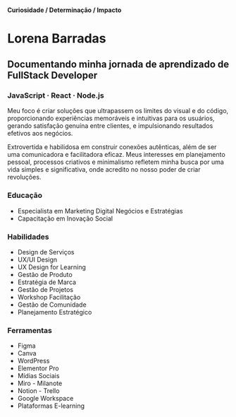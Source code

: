 #### Curiosidade / Determinação / Impacto

# Lorena Barradas

## Documentando minha jornada de aprendizado de FullStack Developer
### JavaScript · React · Node.js


Meu foco é criar soluções que ultrapassem os limites do visual e do código, proporcionando experiências memoráveis e intuitivas para os usuários, gerando satisfação genuína entre clientes, e impulsionando resultados efetivos aos negócios.

Extrovertida e habilidosa em construir conexões autênticas, além de ser uma comunicadora e facilitadora eficaz. Meus interesses em planejamento pessoal, processos criativos e minimalismo refletem minha busca por uma vida simples e significativa, onde acredito no nosso poder de criar revoluções.

### Educação
- Especialista em Marketing Digital Negócios e Estratégias
- Capacitação em Inovação Social

### Habilidades

- Design de Serviços
- UX/UI Design
- UX Design for Learning
- Gestão de Produto
- Estratégia de Marca
- Gestão de Projetos
- Workshop Facilitação
- Gestão de Comunidade
- Planejamento Estratégico

### Ferramentas

- Figma
- Canva
- WordPress
- Elementor Pro
- Mídias Sociais
- Miro - Milanote
- Notion - Trello
- Google Workspace
- Plataformas E-learning
